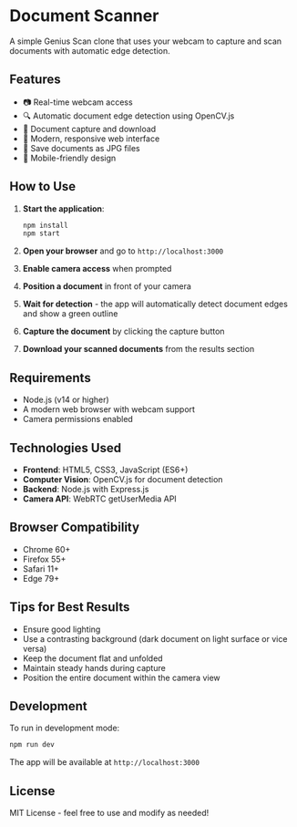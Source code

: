 # Document Scanner

A simple Genius Scan clone that uses your webcam to capture and scan documents with automatic edge detection.

## Features

- 📷 Real-time webcam access
- 🔍 Automatic document edge detection using OpenCV.js
- 📸 Document capture and download
- 🎨 Modern, responsive web interface
- 💾 Save documents as JPG files
- 📱 Mobile-friendly design

## How to Use

1. **Start the application**:
   ```bash
   npm install
   npm start
   ```

2. **Open your browser** and go to `http://localhost:3000`

3. **Enable camera access** when prompted

4. **Position a document** in front of your camera

5. **Wait for detection** - the app will automatically detect document edges and show a green outline

6. **Capture the document** by clicking the capture button

7. **Download your scanned documents** from the results section

## Requirements

- Node.js (v14 or higher)
- A modern web browser with webcam support
- Camera permissions enabled

## Technologies Used

- **Frontend**: HTML5, CSS3, JavaScript (ES6+)
- **Computer Vision**: OpenCV.js for document detection
- **Backend**: Node.js with Express.js
- **Camera API**: WebRTC getUserMedia API

## Browser Compatibility

- Chrome 60+
- Firefox 55+
- Safari 11+
- Edge 79+

## Tips for Best Results

- Ensure good lighting
- Use a contrasting background (dark document on light surface or vice versa)
- Keep the document flat and unfolded
- Maintain steady hands during capture
- Position the entire document within the camera view

## Development

To run in development mode:

```bash
npm run dev
```

The app will be available at `http://localhost:3000`

## License

MIT License - feel free to use and modify as needed!
